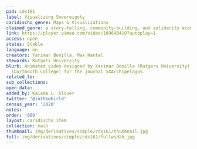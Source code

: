 ```yaml
---
pid: cds161
label: Visualizing Sovereignty
caridischo_genre: Maps & Visualizations
claimed_genre: a story-telling, community-building, and solidarity economy project
link: https://player.vimeo.com/video/169690419?autoplay=1
access: open
status: Stable
language: en
creators: Yarimar Bonilla, Max Hantel
stewards: Rutgers University
blurb: Animated video designed by Yarimar Bonilla (Rutgers University) and Max Hantel
  (Dartmouth College) for the journal SXArchipelagos.
related_to:
sub_collections:
open_data:
added_by: Kaiama L. Glover
twitter: "@inthewhirld"
census_year: '2020'
notes:
order: '069'
layout: caridischo_item
collection: main
thumbnail: img/derivatives/simple/cds161/thumbnail.jpg
full: img/derivatives/simple/cds161/fullwidth.jpg
---
```

